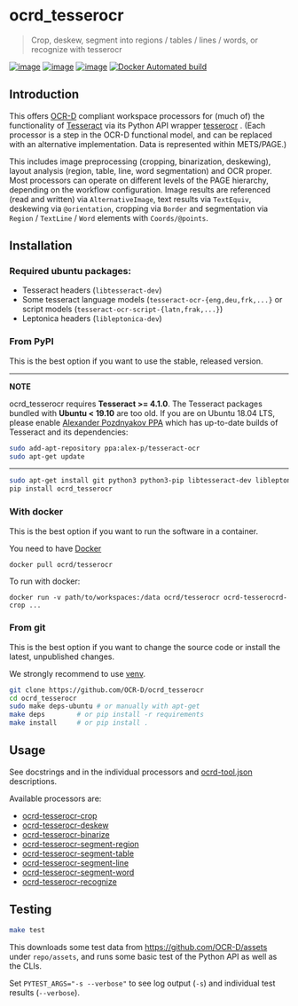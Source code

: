 # ocrd_tesserocr

> Crop, deskew, segment into regions / tables / lines / words, or recognize with tesserocr

[![image](https://circleci.com/gh/OCR-D/ocrd_tesserocr.svg?style=svg)](https://circleci.com/gh/OCR-D/ocrd_tesserocr)
[![image](https://img.shields.io/pypi/v/ocrd_tesserocr.svg)](https://pypi.org/project/ocrd_tesserocr/)
[![image](https://codecov.io/gh/OCR-D/ocrd_tesserocr/branch/master/graph/badge.svg)](https://codecov.io/gh/OCR-D/ocrd_tesserocr)
[![Docker Automated build](https://img.shields.io/docker/automated/ocrd/tesserocr.svg)](https://hub.docker.com/r/ocrd/tesserocr/tags/)

## Introduction

This offers [OCR-D](https://ocr-d.github.io) compliant workspace processors for (much of) the functionality of [Tesseract](https://github.com/tesseract-ocr) via its Python API wrapper [tesserocr](https://github.com/sirfz/tesserocr) . (Each processor is a step in the OCR-D functional model, and can be replaced with an alternative implementation. Data is represented within METS/PAGE.)

This includes image preprocessing (cropping, binarization, deskewing), layout analysis (region, table, line, word segmentation) and OCR proper. Most processors can operate on different levels of the PAGE hierarchy, depending on the workflow configuration. Image results are referenced (read and written) via `AlternativeImage`, text results via `TextEquiv`, deskewing via `@orientation`, cropping via `Border` and segmentation via `Region` / `TextLine` / `Word` elements with `Coords/@points`.

## Installation

### Required ubuntu packages:

- Tesseract headers (`libtesseract-dev`)
- Some tesseract language models (`tesseract-ocr-{eng,deu,frk,...}` or script models (`tesseract-ocr-script-{latn,frak,...}`)
- Leptonica headers (`libleptonica-dev`)

### From PyPI

This is the best option if you want to use the stable, released version.

---

**NOTE**

ocrd_tesserocr requires **Tesseract >= 4.1.0**. The Tesseract packages
bundled with **Ubuntu < 19.10** are too old. If you are on Ubuntu 18.04 LTS,
please enable [Alexander Pozdnyakov PPA](https://launchpad.net/~alex-p/+archive/ubuntu/tesseract-ocr) which
has up-to-date builds of Tesseract and its dependencies:

```sh
sudo add-apt-repository ppa:alex-p/tesseract-ocr
sudo apt-get update
```

---

```sh
sudo apt-get install git python3 python3-pip libtesseract-dev libleptonica-dev tesseract-ocr-eng tesseract-ocr wget
pip install ocrd_tesserocr
```

### With docker

This is the best option if you want to run the software in a container.

You need to have [Docker](https://docs.docker.com/install/linux/docker-ce/ubuntu/)

```sh
docker pull ocrd/tesserocr
```

To run with docker:

```
docker run -v path/to/workspaces:/data ocrd/tesserocr ocrd-tesserocrd-crop ...
```


### From git 

This is the best option if you want to change the source code or install the latest, unpublished changes.

We strongly recommend to use [venv](https://packaging.python.org/guides/installing-using-pip-and-virtual-environments/).

```sh
git clone https://github.com/OCR-D/ocrd_tesserocr
cd ocrd_tesserocr
sudo make deps-ubuntu # or manually with apt-get
make deps        # or pip install -r requirements
make install     # or pip install .
```

## Usage

See docstrings and in the individual processors and [ocrd-tool.json](ocrd_tesserocr/ocrd-tool.json) descriptions.

Available processors are:

- [ocrd-tesserocr-crop](ocrd_tesserocr/crop.py)
- [ocrd-tesserocr-deskew](ocrd_tesserocr/deskew.py)
- [ocrd-tesserocr-binarize](ocrd_tesserocr/binarize.py)
- [ocrd-tesserocr-segment-region](ocrd_tesserocr/segment_region.py)
- [ocrd-tesserocr-segment-table](ocrd_tesserocr/segment_table.py)
- [ocrd-tesserocr-segment-line](ocrd_tesserocr/segment_line.py)
- [ocrd-tesserocr-segment-word](ocrd_tesserocr/segment_word.py)
- [ocrd-tesserocr-recognize](ocrd_tesserocr/recognize.py)

## Testing

```sh
make test
```

This downloads some test data from https://github.com/OCR-D/assets under `repo/assets`, and runs some basic test of the Python API as well as the CLIs.

Set `PYTEST_ARGS="-s --verbose"` to see log output (`-s`) and individual test results (`--verbose`).

